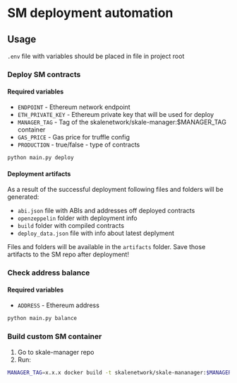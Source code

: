 # SM deployment automation

## Usage

`.env` file with variables should be placed in file in project root

### Deploy SM contracts

#### Required variables

- `ENDPOINT` - Ethereum network endpoint
- `ETH_PRIVATE_KEY` - Ethereum private key that will be used for deploy
- `MANAGER_TAG` - Tag of the skalenetwork/skale-manager:$MANAGER_TAG container
- `GAS_PRICE` - Gas price for truffle config
- `PRODUCTION` - true/false - type of contracts

```bash
python main.py deploy
```

#### Deployment artifacts

As a result of the successful deployment following files and folders will be generated:

- `abi.json` file with ABIs and addresses off deployed contracts
- `openzeppelin` folder with deployment info
- `build` folder with compiled contracts
- `deploy_data.json` file with info about latest deplyment

Files and folders will be available in the `artifacts` folder.
Save those artifacts to the SM repo after deployment!

### Check address balance

#### Required variables

- `ADDRESS` - Ethereum address

```bash
python main.py balance
```

### Build custom SM container

1. Go to skale-manager repo
2. Run:

```bash
MANAGER_TAG=x.x.x docker build -t skalenetwork/skale-mananager:$MANAGER_TAG .
```

